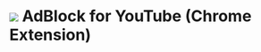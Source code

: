 # <img src="https://github.com/JoSimon05/YT-AdBlock/blob/Latest/.web_store/icon32-github.png"/> AdBlock for YouTube (Chrome Extension)

